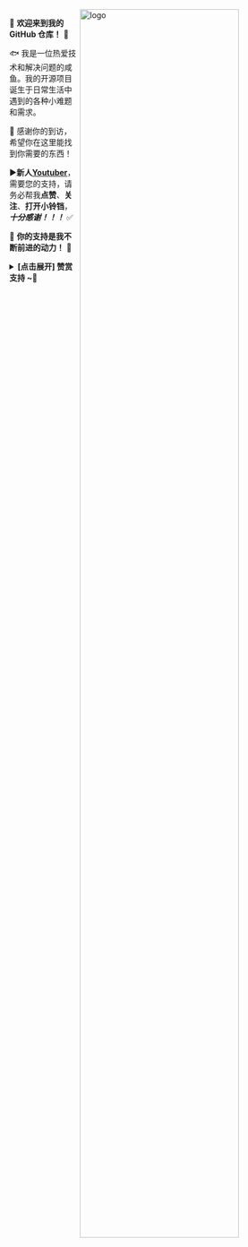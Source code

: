 <img src="https://github-readme-stats.vercel.app/api?username=Mingdian68&show_icons=false&theme=Default" alt="logo" align="right" width="75%" />

🤖 **欢迎来到我的 GitHub 仓库！** 🚀

🐟️ 我是一位热爱技术和解决问题的咸鱼。我的开源项目诞生于日常生活中遇到的各种小难题和需求。

🎉 感谢你的到访，希望你在这里能找到你需要的东西！

▶️**新人[Youtuber](https://www.youtube.com)**，需要您的支持，请务必帮我**点赞**、**关注**、**打开小铃铛**，***十分感谢！！！*** ✅
  
🎁 **你的支持是我不断前进的动力！** 💖

<details><summary><strong> [点击展开] 赞赏支持 ~🧧</strong></summary>
  
*我非常感谢您的赞赏和支持，它们将极大地激励我继续创新，持续产生有价值的工作。*
- **TRC20:** `TDizmMPgy7cVUr5GsagkNGxyg2rJgf4FNf`

</details> 
